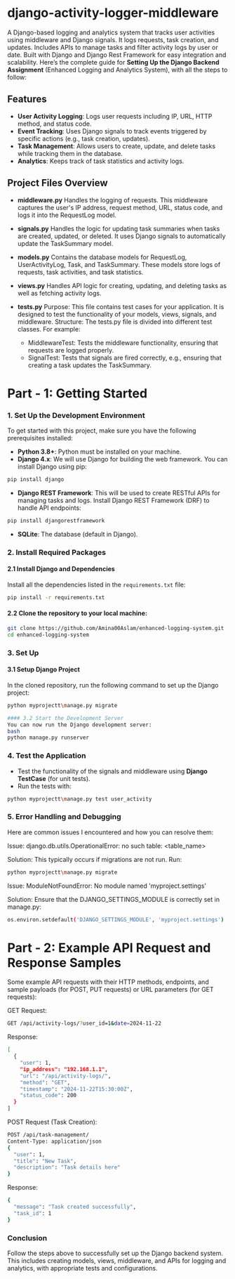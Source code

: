 # django-activity-logger-middleware
A Django-based logging and analytics system that tracks user activities using middleware and Django signals. It logs requests, task creation, and updates. Includes APIs to manage tasks and filter activity logs by user or date. Built with Django and Django Rest Framework for easy integration and scalability.
Here’s the complete guide for **Setting Up the Django Backend Assignment** (Enhanced Logging and Analytics System), with all the steps to follow:

## Features
- **User Activity Logging**: Logs user requests including IP, URL, HTTP method, and status code.
- **Event Tracking**: Uses Django signals to track events triggered by specific actions (e.g., task creation, updates).
- **Task Management**: Allows users to create, update, and delete tasks while tracking them in the database.
- **Analytics**: Keeps track of task statistics and activity logs.

## Project Files Overview
- **middleware.py**
Handles the logging of requests. This middleware captures the user's IP address, request method, URL, status code, and logs it into the RequestLog model.

- **signals.py**
Handles the logic for updating task summaries when tasks are created, updated, or deleted. It uses Django signals to automatically update the TaskSummary model.

- **models.py**
Contains the database models for RequestLog, UserActivityLog, Task, and TaskSummary. These models store logs of requests, task activities, and task statistics.

- **views.py**
Handles API logic for creating, updating, and deleting tasks as well as fetching activity logs.

- **tests.py**
Purpose: This file contains test cases for your application. It is designed to test the functionality of your models, views, signals, and middleware.
Structure:
The tests.py file is divided into different test classes. For example:
  - MiddlewareTest: Tests the middleware functionality, ensuring that requests are logged properly.
  - SignalTest: Tests that signals are fired correctly, e.g., ensuring that creating a task updates the TaskSummary.

# Part - 1: Getting Started
### 1. **Set Up the Development Environment**
To get started with this project, make sure you have the following prerequisites installed:
- **Python 3.8+**: Python must be installed on your machine.
- **Django 4.x**: We will use Django for building the web framework.
You can install Django using pip:
```bash
pip install django
```

- **Django REST Framework**: This will be used to create RESTful APIs for managing tasks and logs.
Install Django REST Framework (DRF) to handle API endpoints:
```bash
pip install djangorestframework
```

- **SQLite**: The database (default in Django).
  
### 2. **Install Required Packages**

#### 2.1 Install Django and Dependencies
Install all the dependencies listed in the `requirements.txt` file:

```bash
pip install -r requirements.txt
```
#### 2.2 Clone the repository to your local machine:

```bash
git clone https://github.com/Amina00Aslam/enhanced-logging-system.git
cd enhanced-logging-system
```

### 3. **Set Up**
#### 3.1 Setup Django Project
In the cloned repository, run the following command to set up the Django project:
```bash
python myprojectt\manage.py migrate

#### 3.2 Start the Development Server
You can now run the Django development server:
bash
python manage.py runserver
```

### 4. **Test the Application**
- Test the functionality of the signals and middleware using **Django TestCase** (for unit tests).
- Run the tests with:

```bash
python myprojectt\manage.py test user_activity
```


### 5. **Error Handling and Debugging**
Here are common issues I encountered and how you can resolve them:

Issue: django.db.utils.OperationalError: no such table: <table_name>

Solution: This typically occurs if migrations are not run. Run:

```bash
python myprojectt\manage.py migrate
```

Issue: ModuleNotFoundError: No module named 'myproject.settings'

Solution: Ensure that the DJANGO_SETTINGS_MODULE is correctly set in manage.py:

```bash
os.environ.setdefault('DJANGO_SETTINGS_MODULE', 'myproject.settings')
```

# Part - 2: Example API Request and Response Samples
Some example API requests with their HTTP methods, endpoints, and sample payloads (for POST, PUT requests) or URL parameters (for GET requests):

GET Request:

```bash
GET /api/activity-logs/?user_id=1&date=2024-11-22
```

Response:
```bash
[
  {
    "user": 1,
    "ip_address": "192.168.1.1",
    "url": "/api/activity-logs/",
    "method": "GET",
    "timestamp": "2024-11-22T15:30:00Z",
    "status_code": 200
  }
]
```

POST Request (Task Creation):
```bash
POST /api/task-management/
Content-Type: application/json
{
  "user": 1,
  "title": "New Task",
  "description": "Task details here"
}
```

Response:
```bash
{
  "message": "Task created successfully",
  "task_id": 1
}
```

### Conclusion
Follow the steps above to successfully set up the Django backend system. This includes creating models, views, middleware, and APIs for logging and analytics, with appropriate tests and configurations.
